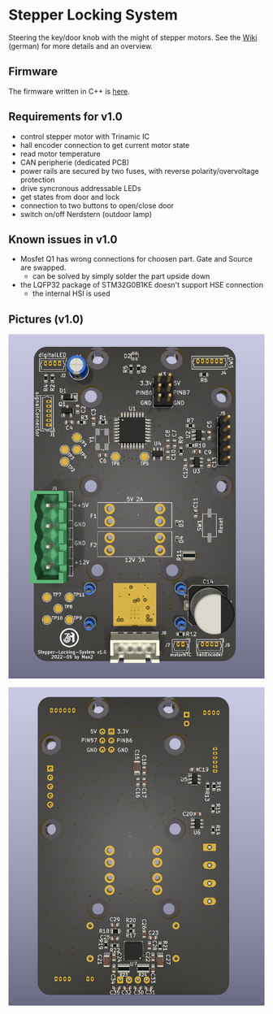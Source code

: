 # Stepper Locking System

Steering the key/door knob with the might of stepper motors.
See the [Wiki](https://wiki.netz39.de/projects:2022:stepper_locking_system) (german) for more details and an overview.

## Firmware
The firmware written in C++ is [here](https://github.com/netz39/Stepper-Locking-System_firmware).

## Requirements for v1.0

* control stepper motor with Trinamic IC
* hall encoder connection to get current motor state
* read motor temperature
* CAN peripherie (dedicated PCB)
* power rails are secured by two fuses, with reverse polarity/overvoltage protection
* drive syncronous addressable LEDs
* get states from door and lock
* connection to two buttons to open/close door
* switch on/off Nerdstern (outdoor lamp)

## Known issues in v1.0
* Mosfet Q1 has wrong connections for choosen part. Gate and Source are swapped.
    * can be solved by simply solder the part upside down
* the LQFP32 package of STM32G0B1KE doesn't support HSE connection
    * the internal HSI is used

## Pictures (v1.0)

![pcb front](export/front.png "front view")

![pcb back](export/back.png "back view")
